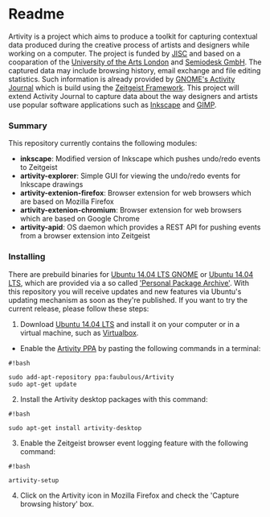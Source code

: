 # Readme #

Artivity is a project which aims to produce a toolkit for capturing contextual data produced during the creative process of artists and designers while working on a computer. The project is funded by [JISC](http://www.jisc.ac.uk) and based on a cooparation of the [University of the Arts London](http://www.arts.ac.uk) and [Semiodesk GmbH](http://www.semiodesk.com). The captured data may include browsing history, email exchange and file editing statistics. Such information is already provided by [GNOME's Activity Journal](http://en.wikipedia.org/wiki/GNOME_Activity_Journal) which is build using the [Zeitgeist Framework](http://zeitgeist-project.com). This project will extend Activity Journal to capture data about the way designers and artists use popular software applications such as [Inkscape](https://inkscape.org/en/) and [GIMP](http://www.gimp.org).

### Summary ###

This repository currently contains the following modules:

* **inkscape**: Modified version of Inkscape which pushes undo/redo events to Zeitgeist
* **artivity-explorer**: Simple GUI for viewing the undo/redo events for Inkscape drawings
* **artivity-extenion-firefox**: Browser extension for web browsers which are based on Mozilla Firefox
* **artivity-extenion-chromium**: Browser extension for web browsers which are based on Google Chrome
* **artivity-apid**: OS daemon which provides a REST API for pushing events from a browser extension into Zeitgeist

### Installing ###

There are prebuild binaries for [Ubuntu 14.04 LTS GNOME](http://cdimage.ubuntu.com/ubuntu-gnome/releases/14.04/release/) or [Ubuntu 14.04 LTS](http://www.ubuntu.com/), which are provided via a so called ['Personal Package Archive'](http://wiki.ubuntuusers.de/Launchpad/PPA). With this repository you will receive updates and new features via Ubuntu's updating mechanism as soon as they're published. If you want to try the current release, please follow these steps:

1) Download [Ubuntu 14.04 LTS](http://releases.ubuntu.com/14.04/) and install it on your computer or in a virtual machine, such as [Virtualbox](https://www.virtualbox.org).
- Enable the [Artivity PPA](https://launchpad.net/~faubulous/+archive/ubuntu/artivity) by pasting the following commands in a terminal:
```
#!bash

sudo add-apt-repository ppa:faubulous/Artivity
sudo apt-get update
```

2) Install the Artivity desktop packages with this command:
```
#!bash

sudo apt-get install artivity-desktop
```

3) Enable the Zeitgeist browser event logging feature with the following command:
```
#!bash

artivity-setup
```
4) Click on the Artivity icon in Mozilla Firefox and check the 'Capture browsing history' box.